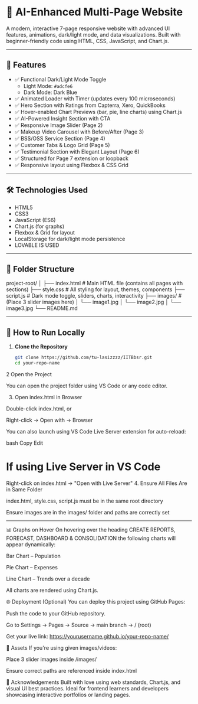 # 🚀 AI-Enhanced Multi-Page Website

A modern, interactive 7-page responsive website with advanced UI features, animations, dark/light mode, and data visualizations. Built with beginner-friendly code using HTML, CSS, JavaScript, and Chart.js.

---

## 🌟 Features

- ✅ Functional Dark/Light Mode Toggle
  - Light Mode: `#adcfe6`
  - Dark Mode: Dark Blue
- ✅ Animated Loader with Timer (updates every 100 microseconds)
- ✅ Hero Section with Ratings from Capterra, Xero, QuickBooks
- ✅ Hover-enabled Chart Previews (bar, pie, line charts) using Chart.js
- ✅ AI-Powered Insight Section with CTA
- ✅ Responsive Image Slider (Page 2)
- ✅ Makeup Video Carousel with Before/After (Page 3)
- ✅ BSS/OSS Service Section (Page 4)
- ✅ Customer Tabs & Logo Grid (Page 5)
- ✅ Testimonial Section with Elegant Layout (Page 6)
- ✅ Structured for Page 7 extension or loopback
- ✅ Responsive layout using Flexbox & CSS Grid

---

## 🛠️ Technologies Used

- HTML5
- CSS3
- JavaScript (ES6)
- Chart.js (for graphs)
- Flexbox & Grid for layout
- LocalStorage for dark/light mode persistence
- LOVABLE IS USED

---

## 📁 Folder Structure

project-root/
│
├── index.html # Main HTML file (contains all pages with sections)
├── style.css # All styling for layout, themes, components
├── script.js # Dark mode toggle, sliders, charts, interactivity
├── images/ # (Place 3 slider images here)
│ └── image1.jpg
│ └── image2.jpg
│ └── image3.jpg
└── README.md 


---

## 🚀 How to Run Locally

1. **Clone the Repository**
   ```bash
   git clone https://github.com/tu-lasizzzz/IITBbsr.git
   cd your-repo-name
2 Open the Project

  You can open the project folder using VS Code or any code editor.

3. Open index.html in Browser

Double-click index.html, or

Right-click → Open with → Browser

You can also launch using VS Code Live Server extension for auto-reload:

bash
Copy
Edit
# If using Live Server in VS Code
Right-click on index.html → "Open with Live Server"
4. Ensure All Files Are in Same Folder

index.html, style.css, script.js must be in the same root directory

Ensure images are in the images/ folder and paths are correctly set

------------------------------------------------------------------------------------------------
📊 Graphs on Hover
On hovering over the heading
CREATE REPORTS, FORECAST, DASHBOARD & CONSOLIDATION
the following charts will appear dynamically:

Bar Chart – Population

Pie Chart – Expenses

Line Chart – Trends over a decade

All charts are rendered using Chart.js.

🌐 Deployment (Optional)
You can deploy this project using GitHub Pages:

Push the code to your GitHub repository.

Go to Settings → Pages → Source → main branch → / (root)

Get your live link:
https://yourusername.github.io/your-repo-name/

📸 Assets
If you're using given images/videos:

Place 3 slider images inside /images/

Ensure correct paths are referenced inside index.html

🙌 Acknowledgements
Built with love using web standards, Chart.js, and visual UI best practices. Ideal for frontend learners and developers showcasing interactive portfolios or landing pages.


